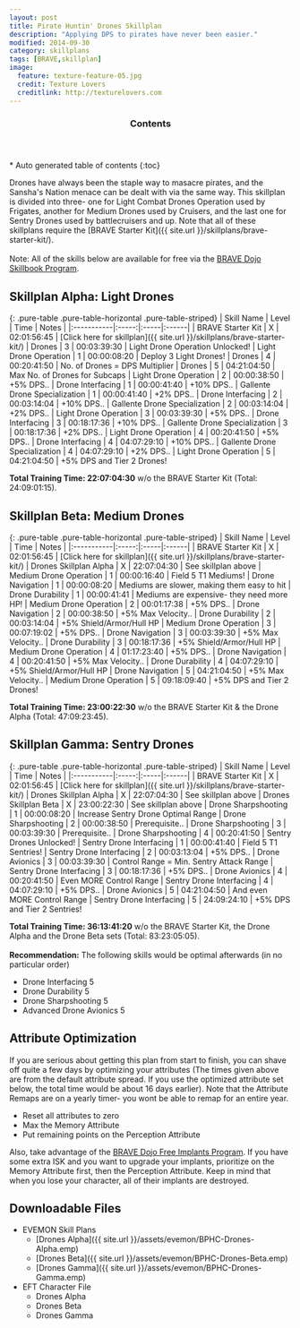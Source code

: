 ```yaml
---
layout: post
title: Pirate Huntin' Drones Skillplan
description: "Applying DPS to pirates have never been easier."
modified: 2014-09-30
category: skillplans
tags: [BRAVE,skillplan]
image:
  feature: texture-feature-05.jpg
  credit: Texture Lovers
  creditlink: http://texturelovers.com
---
```


<section id="table-of-contents" class="toc">
  <header>
    <h3>Contents</h3>
  </header>
<div id="drawer" markdown="1">
*  Auto generated table of contents
{:toc}
</div>
</section><!-- /#table-of-contents -->

Drones have always been the staple way to masacre pirates, and the Sansha's Nation menace can be dealt with via the same way. This skillplan is divided into three- one for Light Combat Drones Operation used by Frigates, another for Medium Drones used by Cruisers, and the last one for Sentry Drones used by battlecruisers and up. Note that all of these skillplans require the [BRAVE Starter Kit]({{ site.url }}/skillplans/brave-starter-kit/).<br/>
<br/>
Note: All of the skills below are available for free via the [BRAVE Dojo Skillbook Program](https://wiki.braveineve.com/dojo/skillbooks).

## Skillplan Alpha: Light Drones

{: .pure-table .pure-table-horizontal .pure-table-striped}
| Skill Name | Level | Time | Notes |
|:-----------|:-----:|:-----|:------|
| BRAVE Starter Kit | X | 02:01:56:45 | [Click here for skillplan]({{ site.url }}/skillplans/brave-starter-kit/) 
| Drones | 3 | 00:03:39:30 | Light Drone Operation Unlocked! 
| Light Drone Operation | 1 | 00:00:08:20 | Deploy 3 Light Drones! 
| Drones | 4 | 00:20:41:50 | No. of Drones = DPS Multiplier 
| Drones | 5 | 04:21:04:50 | Max No. of Drones for Subcaps 
| Light Drone Operation | 2 | 00:00:38:50 | +5% DPS..
| Drone Interfacing | 1 | 00:00:41:40 | +10% DPS..
| Gallente Drone Specialization | 1 | 00:00:41:40 | +2% DPS..
| Drone Interfacing | 2 | 00:03:14:04 | +10% DPS..
| Gallente Drone Specialization | 2 | 00:03:14:04 | +2% DPS..
| Light Drone Operation | 3 | 00:03:39:30 | +5% DPS..
| Drone Interfacing | 3 | 00:18:17:36 | +10% DPS..
| Gallente Drone Specialization | 3 | 00:18:17:36 | +2% DPS..
| Light Drone Operation | 4 | 00:20:41:50 | +5% DPS..
| Drone Interfacing | 4 | 04:07:29:10 | +10% DPS..
| Gallente Drone Specialization | 4 | 04:07:29:10 | +2% DPS..
| Light Drone Operation | 5 | 04:21:04:50 | +5% DPS and Tier 2 Drones!

__Total Training Time: 22:07:04:30__ w/o the BRAVE Starter Kit (Total: 24:09:01:15).

## Skillplan Beta: Medium Drones

{: .pure-table .pure-table-horizontal .pure-table-striped}
| Skill Name | Level | Time | Notes |
|:-----------|:-----:|:-----|:------|
| BRAVE Starter Kit | X | 02:01:56:45 | [Click here for skillplan]({{ site.url }}/skillplans/brave-starter-kit/) 
| Drones Skillplan Alpha | X | 22:07:04:30 | See skillplan above
| Medium Drone Operation | 1 | 00:00:16:40 | Field 5 T1 Mediums!
| Drone Navigation | 1 | 00:00:08:20 | Mediums are slower, making them easy to hit
| Drone Durability | 1 | 00:00:41:41 | Mediums are expensive- they need more HP!
| Medium Drone Operation | 2 | 00:01:17:38 | +5% DPS..
| Drone Navigation | 2 | 00:00:38:50 | +5% Max Velocity..
| Drone Durability | 2 | 00:03:14:04 | +5% Shield/Armor/Hull HP
| Medium Drone Operation | 3 | 00:07:19:02 | +5% DPS..
| Drone Navigation | 3 | 00:03:39:30 | +5% Max Velocity..
| Drone Durability | 3 | 00:18:17:36 | +5% Shield/Armor/Hull HP
| Medium Drone Operation | 4 | 01:17:23:40 | +5% DPS..
| Drone Navigation | 4 | 00:20:41:50 | +5% Max Velocity..
| Drone Durability | 4 | 04:07:29:10 | +5% Shield/Armor/Hull HP
| Drone Navigation | 5 | 04:21:04:50 | +5% Max Velocity..
| Medium Drone Operation | 5 | 09:18:09:40 | +5% DPS and Tier 2 Drones!

__Total Training Time: 23:00:22:30__ w/o the BRAVE Starter Kit & the Drone Alpha (Total: 47:09:23:45).

## Skillplan Gamma: Sentry Drones

{: .pure-table .pure-table-horizontal .pure-table-striped}
| Skill Name | Level | Time | Notes |
|:-----------|:-----:|:-----|:------|
| BRAVE Starter Kit | X | 02:01:56:45 | [Click here for skillplan]({{ site.url }}/skillplans/brave-starter-kit/) 
| Drones Skillplan Alpha | X | 22:07:04:30 | See skillplan above
| Drones Skillplan Beta | X | 23:00:22:30 | See skillplan above
| Drone Sharpshooting | 1 | 00:00:08:20 | Increase Sentry Drone Optimal Range
| Drone Sharpshooting | 2 | 00:00:38:50 | Prerequisite..
| Drone Sharpshooting | 3 | 00:03:39:30 | Prerequisite..
| Drone Sharpshooting | 4 | 00:20:41:50 | Sentry Drones Unlocked!
| Sentry Drone Interfacing | 1 | 00:00:41:40 | Field 5 T1 Sentries!
| Sentry Drone Interfacing | 2 | 00:03:13:04 | +5% DPS..
| Drone Avionics | 3 | 00:03:39:30 | Control Range = Min. Sentry Attack Range
| Sentry Drone Interfacing | 3 | 00:18:17:36 | +5% DPS..
| Drone Avionics | 4 | 00:20:41:50 | Even MORE Control Range
| Sentry Drone Interfacing | 4 | 04:07:29:10 | +5% DPS..
| Drone Avionics | 5 | 04:21:04:50 | And even MORE Control Range
| Sentry Drone Interfacing | 5 | 24:09:24:10 | +5% DPS and Tier 2 Sentries!

__Total Training Time: 36:13:41:20__ w/o the BRAVE Starter Kit, the Drone Alpha and the Drone Beta sets (Total: 83:23:05:05).<br />
<br />
__Recommendation:__ The following skills would be optimal afterwards (in no particular order)

* Drone Interfacing 5
* Drone Durability 5
* Drone Sharpshooting 5
* Advanced Drone Avionics 5

## Attribute Optimization

If you are serious about getting this plan from start to finish, you can shave off quite a few days by optimizing your attributes (The times given above are from the default attribute spread. If you use the optimized attribute set below, the total time would be about 16 days earlier). Note that the Attribute Remaps are on a yearly timer- you wont be able to remap for an entire year.

* Reset all attributes to zero
* Max the Memory Attribute
* Put remaining points on the Perception Attribute

Also, take advantage of the [BRAVE Dojo Free Implants Program](https://wiki.braveineve.com/dojo/implants). If you have some extra ISK and you want to upgrade your implants, prioritize on the Memory Attribute first, then the Perception Attribute. Keep in mind that when you lose your character, all of their implants are destroyed.

## Downloadable Files

* EVEMON Skill Plans
   * [Drones Alpha]({{ site.url }}/assets/evemon/BPHC-Drones-Alpha.emp)
   * [Drones Beta]({{ site.url }}/assets/evemon/BPHC-Drones-Beta.emp)
   * [Drones Gamma]({{ site.url }}/assets/evemon/BPHC-Drones-Gamma.emp)
* EFT Character File
   * Drones Alpha
   * Drones Beta
   * Drones Gamma